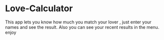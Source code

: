 # Love-Calculator
This app lets you know how much you match your lover , just enter your names and see the result.
Also you can see your recent results in the menu.
enjoy
